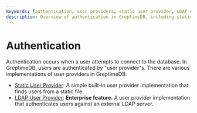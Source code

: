 ```yaml
---
keywords: [authentication, user providers, static user provider, LDAP user provider]
description: Overview of authentication in GreptimeDB, including static user provider and LDAP user provider for authenticating users.
---
```


# Authentication

Authentication occurs when a user attempts to connect to the database. In GreptimeDB, users are authenticated by "user
provider"s. There are various implementations of user providers in GreptimeDB:

- [Static User Provider](./static.md): A simple built-in user provider implementation that finds users from a static
  file.
- [LDAP User Provider](/enterprise/deployments-administration/authentication.md): **Enterprise feature.** A user provider implementation that authenticates users against an external LDAP
  server.

